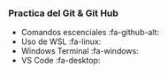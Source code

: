 ### Practica del Git & Git Hub

- Comandos escenciales :fa-github-alt:
- Uso de WSL  :fa-linux:
- Windows Terminal :fa-windows:
- VS Code  :fa-desktop:
